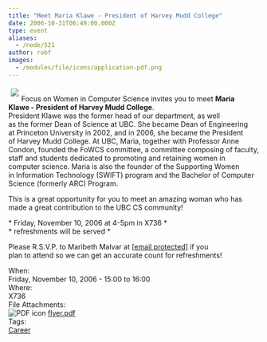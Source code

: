 ```yaml
---
title: "Meet Maria Klawe - President of Harvey Mudd College"
date: 2006-10-31T06:49:00.000Z
type: event
aliases:
  - /node/521
author: robf
images:
  - /modules/file/icons/application-pdf.png
---
```


<div class="field field-name-body field-type-text-with-summary field-label-hidden"><div class="field-items"><div class="field-item even"><p><img src="https://www.cs.ubc.ca/~depaulfm/img/ubc_logo.jpg" align="left" vspace="5" hspace="5"><br>
Focus on Women in Computer Science invites you to meet <b>Maria<br>
Klawe - President of Harvey Mudd College</b>.<br>
President Klawe was the former head of our department, as well<br>
as the former Dean of Science at UBC.  She became Dean of Engineering<br>
at Princeton University in 2002, and in 2006, she became the President<br>
of Harvey Mudd College.  At UBC, Maria, together with Professor Anne<br>
Condon, founded the FoWCS committee, a committee composing of faculty,<br>
staff and students dedicated to promoting and retaining women in<br>
computer science.  Maria is also the founder of the Supporting Women<br>
in Information Technology (SWIFT) program and the Bachelor of Computer<br>
Science (formerly ARC) Program.</p>
<p>This is a great opportunity for you to meet an amazing woman who has<br>
made a great contribution to the UBC CS community!</p>
<p>* Friday, November 10, 2006 at 4-5pm in X736 *<br>
* refreshments will be served *</p>
<p>Please R.S.V.P. to Maribeth Malvar at <a href="/cdn-cgi/l/email-protection" class="__cf_email__" data-cfemail="7f121e13091e0d3f1c0c510a1d1c511c1e">[email&#xA0;protected]</a> if you<br>
plan to attend so we can get an accurate count for refreshments!</p>
</div></div></div><div class="field field-name-field-dates field-type-datetime field-label-above"><div class="field-label">When:&#xA0;</div><div class="field-items"><div class="field-item even"><span class="date-display-single">Friday, November 10, 2006 - <span class="date-display-range"><span class="date-display-start">15:00</span> to <span class="date-display-end">16:00</span></span></span></div></div></div><div class="field field-name-field-location field-type-text field-label-above"><div class="field-label">Where:&#xA0;</div><div class="field-items"><div class="field-item even">X736</div></div></div><div class="field field-name-field-file-attachments field-type-file field-label-above"><div class="field-label">File Attachments:&#xA0;</div><div class="field-items"><div class="field-item even"><span class="file"><img class="file-icon" alt="PDF icon" title="application/pdf" src="/modules/file/icons/application-pdf.png"> <a href="https://ubccsss.org/files/flyer.pdf" type="application/pdf; length=45326">flyer.pdf</a></span></div></div></div>    <footer>
    <div class="field field-name-field-tags field-type-taxonomy-term-reference field-label-above"><div class="field-label">Tags:&#xA0;</div><div class="field-items"><div class="field-item even"><a href="/career">Career</a></div></div></div>      </footer>
